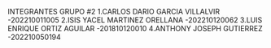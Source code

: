 INTEGRANTES GRUPO #2
1.CARLOS DARIO GARCIA VILLALVIR -202210011005
2.ISIS YACEL MARTINEZ ORELLANA -202210120062
3.LUIS ENRIQUE ORTIZ AGUILAR -201810120010
4.ANTHONY JOSEPH GUTIERREZ -202210050194
